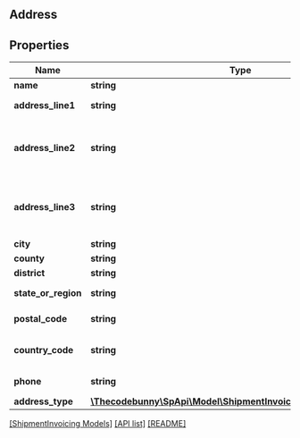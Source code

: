 ## Address

## Properties

Name | Type | Description | Notes
------------ | ------------- | ------------- | -------------
**name** | **string** | The name. | [optional]
**address_line1** | **string** | The street address. | [optional]
**address_line2** | **string** | Additional street address information, if required. | [optional]
**address_line3** | **string** | Additional street address information, if required. | [optional]
**city** | **string** | The city. | [optional]
**county** | **string** | The county. | [optional]
**district** | **string** | The district. | [optional]
**state_or_region** | **string** | The state or region. | [optional]
**postal_code** | **string** | The postal code. | [optional]
**country_code** | **string** | The country code. | [optional]
**phone** | **string** | The phone number. | [optional]
**address_type** | [**\Thecodebunny\SpApi\Model\ShipmentInvoicing\AddressTypeEnum**](AddressTypeEnum.md) |  | [optional]

[[ShipmentInvoicing Models]](../) [[API list]](../../Api) [[README]](../../../README.md)
